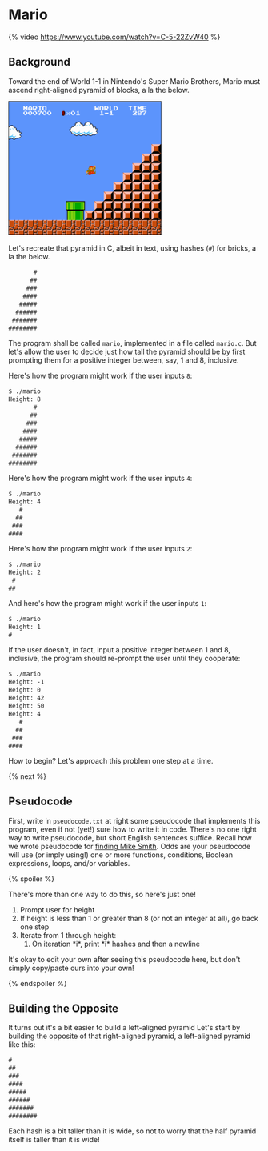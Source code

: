 # Mario

{% video https://www.youtube.com/watch?v=C-5-22ZvW40 %}

## Background

Toward the end of World 1-1 in Nintendo's Super Mario Brothers, Mario must ascend right-aligned pyramid of blocks, a la the below.

![screenshot of Mario jumping up a right-aligned pyramid](pyramid.png)

Let's recreate that pyramid in C, albeit in text, using hashes (`#`) for bricks, a la the below.

```
       #
      ##
     ###
    ####
   #####
  ######
 #######
########
```

The program shall be called `mario`, implemented in a file called `mario.c`. But let's allow the user to decide just how tall the pyramid should be by first prompting them for a positive integer between, say, 1 and 8, inclusive.

Here's how the program might work if the user inputs `8`:

```
$ ./mario
Height: 8
       #
      ##
     ###
    ####
   #####
  ######
 #######
########
```

Here's how the program might work if the user inputs `4`:

```
$ ./mario
Height: 4
   #
  ##
 ###
####
```

Here's how the program might work if the user inputs `2`:

```
$ ./mario
Height: 2
 #
##
```

And here's how the program might work if the user inputs `1`:

```
$ ./mario
Height: 1
#
```

If the user doesn't, in fact, input a positive integer between 1 and 8, inclusive, the program should re-prompt the user until they cooperate:

```
$ ./mario
Height: -1
Height: 0
Height: 42
Height: 50
Height: 4
   #
  ##
 ###
####
```

How to begin? Let's approach this problem one step at a time.

{% next %}

## Pseudocode

First, write in `pseudocode.txt` at right some pseudocode that implements this program, even if not (yet!) sure how to write it in code. There's no one right way to write pseudocode, but short English sentences suffice. Recall how we wrote pseudocode for [finding Mike Smith](https://cdn.cs50.net/2018/fall/lectures/0/lecture0.pdf). Odds are your pseudocode will use (or imply using!) one or more functions, conditions, Boolean expressions, loops, and/or variables.

{% spoiler %}

There's more than one way to do this, so here's just one!

<ol>
  <li>Prompt user for height</li>
  <li>If height is less than 1 or greater than 8 (or not an integer at all), go back one step</li>
  <li>
    Iterate from 1 through height:
    <ol>
      <li>On iteration *i*, print *i* hashes and then a newline</li>
    </ol>
  </li>
</ol>

It's okay to edit your own after seeing this pseudocode here, but don't simply copy/paste ours into your own!

{% endspoiler %}

## Building the Opposite

It turns out it's a bit easier to build a left-aligned pyramid Let's start by building the opposite of that right-aligned pyramid, a left-aligned pyramid like this:

```
#
##
###
####
#####
######
#######
########
```

Each hash is a bit taller than it is wide, so not to worry that the half pyramid itself is taller than it is wide!

